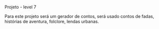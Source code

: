 Projeto - level 7

Para este projeto será um gerador de contos, será usado contos de fadas, histórias de aventura, folclore, lendas urbanas.